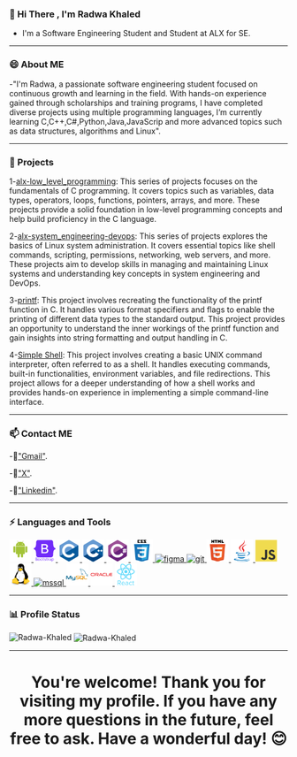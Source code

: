 ### 👋 Hi There , I'm Radwa Khaled

- I'm a Software Engineering Student and Student at ALX for SE.
----------------------------------------------------------------------------------------------
### 😄 About ME

-"I'm Radwa, a passionate software engineering student focused on continuous growth and learning in the field. With hands-on experience gained through scholarships and training programs, I have completed diverse projects using multiple programming languages, I’m currently learning C,C++,C#,Python,Java,JavaScrip and more advanced topics such as data structures, algorithms and Linux".

---------------------------------------------------------------------------------------------
### 🌱 Projects


1-<a href="https://github.com/Radwa-Khaled/alx-low_level_programming" target="blank">alx-low_level_programming</a>: This series of projects focuses on the fundamentals of C programming. It covers topics such as variables, data types, operators, loops, functions, pointers, arrays, and more. These projects provide a solid foundation in low-level programming concepts and help build proficiency in the C language.

2-<a href="https://github.com/Radwa-Khaled/alx-system_engineering-devops" target="blank">alx-system_engineering-devops</a>: This series of projects explores the basics of Linux system administration. It covers essential topics like shell commands, scripting, permissions, networking, web servers, and more. These projects aim to develop skills in managing and maintaining Linux systems and understanding key concepts in system engineering and DevOps.

3-<a href="https://github.com/Radwa-Khaled/printf/tree/main" target="blank">printf</a>: This project involves recreating the functionality of the printf function in C. It handles various format specifiers and flags to enable the printing of different data types to the standard output. This project provides an opportunity to understand the inner workings of the printf function and gain insights into string formatting and output handling in C.

4-<a href="https://github.com/Radwa-Khaled/simple_shell" target="blank">Simple Shell</a>: This project involves creating a basic UNIX command interpreter, often referred to as a shell. It handles executing commands, built-in functionalities, environment variables, and file redirections. This project allows for a deeper understanding of how a shell works and provides hands-on experience in implementing a simple command-line interface.

---------------------------------------------------------------------------------------------

### 📫 Contact ME

-📌<a href="https://radwaabouzed@gmail.com" target="blank">"Gmail"</a>.

-📌<a href="https://twitter.com/radwakhale55983?t=-yshm77uacnsfeibh2wbew&s=0" target="blank">"X"</a>.

-📌<a href="https://www.linkedin.com/in/radwa-khaled-26b95928a" target="blank">"Linkedin"</a>.

---------------------------------------------------------------------------------------------

###  ⚡ Languages and Tools


<p align="left"> <a href="https://developer.android.com" target="_blank" rel="noreferrer"> <img src="https://raw.githubusercontent.com/devicons/devicon/master/icons/android/android-original-wordmark.svg" alt="android" width="40" height="40"/> </a> <a href="https://getbootstrap.com" target="_blank" rel="noreferrer"> <img src="https://raw.githubusercontent.com/devicons/devicon/master/icons/bootstrap/bootstrap-plain-wordmark.svg" alt="bootstrap" width="40" height="40"/> </a> <a href="https://www.cprogramming.com/" target="_blank" rel="noreferrer"> <img src="https://raw.githubusercontent.com/devicons/devicon/master/icons/c/c-original.svg" alt="c" width="40" height="40"/> </a> <a href="https://www.w3schools.com/cpp/" target="_blank" rel="noreferrer"> <img src="https://raw.githubusercontent.com/devicons/devicon/master/icons/cplusplus/cplusplus-original.svg" alt="cplusplus" width="40" height="40"/> </a> <a href="https://www.w3schools.com/cs/" target="_blank" rel="noreferrer"> <img src="https://raw.githubusercontent.com/devicons/devicon/master/icons/csharp/csharp-original.svg" alt="csharp" width="40" height="40"/> </a> <a href="https://www.w3schools.com/css/" target="_blank" rel="noreferrer"> <img src="https://raw.githubusercontent.com/devicons/devicon/master/icons/css3/css3-original-wordmark.svg" alt="css3" width="40" height="40"/> </a> <a href="https://www.figma.com/" target="_blank" rel="noreferrer"> <img src="https://www.vectorlogo.zone/logos/figma/figma-icon.svg" alt="figma" width="40" height="40"/> </a> <a href="https://git-scm.com/" target="_blank" rel="noreferrer"> <img src="https://www.vectorlogo.zone/logos/git-scm/git-scm-icon.svg" alt="git" width="40" height="40"/> </a> <a href="https://www.w3.org/html/" target="_blank" rel="noreferrer"> <img src="https://raw.githubusercontent.com/devicons/devicon/master/icons/html5/html5-original-wordmark.svg" alt="html5" width="40" height="40"/> </a> <a href="https://www.java.com" target="_blank" rel="noreferrer"> <img src="https://raw.githubusercontent.com/devicons/devicon/master/icons/java/java-original.svg" alt="java" width="40" height="40"/> </a> <a href="https://developer.mozilla.org/en-US/docs/Web/JavaScript" target="_blank" rel="noreferrer"> <img src="https://raw.githubusercontent.com/devicons/devicon/master/icons/javascript/javascript-original.svg" alt="javascript" width="40" height="40"/> </a>  <a href="https://www.linux.org/" target="_blank" rel="noreferrer"> <img src="https://raw.githubusercontent.com/devicons/devicon/master/icons/linux/linux-original.svg" alt="linux" width="40" height="40"/> </a> <a href="https://www.microsoft.com/en-us/sql-server" target="_blank" rel="noreferrer"> <img src="https://www.svgrepo.com/show/303229/microsoft-sql-server-logo.svg" alt="mssql" width="40" height="40"/> </a> <a href="https://www.mysql.com/" target="_blank" rel="noreferrer"> <img src="https://raw.githubusercontent.com/devicons/devicon/master/icons/mysql/mysql-original-wordmark.svg" alt="mysql" width="40" height="40"/> </a> <a href="https://www.oracle.com/" target="_blank" rel="noreferrer"> <img src="https://raw.githubusercontent.com/devicons/devicon/master/icons/oracle/oracle-original.svg" alt="oracle" width="40" height="40"/> </a> <a href="https://reactjs.org/" target="_blank" rel="noreferrer"> <img src="https://raw.githubusercontent.com/devicons/devicon/master/icons/react/react-original-wordmark.svg" alt="react" width="40" height="40"/> </a> </p>

---------------------------------------------------------------------------------------------

###  📊 Profile Status

<p><img align="left" src="https://github-readme-stats.vercel.app/api/top-langs?username=radwakhaled204&show_icons=true&locale=en&layout=compact" alt="Radwa-Khaled"/></p>

<p>&nbsp;<img align="center" src="https://github-readme-stats.vercel.app/api?username=radwakhaled204&show_icons=true&locale=en" alt="Radwa-Khaled" /></p>

---------------------------------------------------------------------------------------------

<h1 align="center">You're welcome! Thank you for visiting my profile. If you have any more questions in the future, feel free to ask. Have a wonderful day! 😊 </h1>
